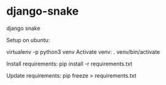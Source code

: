 # django-snake
django snake

Setup on ubuntu:

virtualenv -p python3 venv
Activate venv:
. venv/bin/activate

Install requirements:
pip install -r requirements.txt

Update requirements:
pip freeze > requirements.txt
